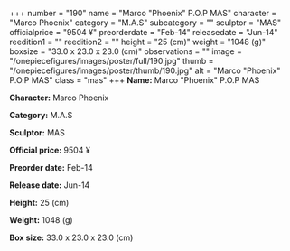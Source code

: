 +++
number = "190"
name = "Marco &#34;Phoenix&#34; P.O.P MAS"
character = "Marco Phoenix"
category = "M.A.S"
subcategory = ""
sculptor = "MAS"
officialprice = "9504 ¥"
preorderdate = "Feb-14"
releasedate = "Jun-14"
reedition1 = ""
reedition2 = ""
height = "25 (cm)"
weight = "1048 (g)"
boxsize = "33.0 x 23.0 x 23.0 (cm)"
observations = ""
image = "/onepiecefigures/images/poster/full/190.jpg"
thumb = "/onepiecefigures/images/poster/thumb/190.jpg"
alt = "Marco &#34;Phoenix&#34; P.O.P MAS"
class = "mas"
+++
**Name:** Marco &#34;Phoenix&#34; P.O.P MAS

**Character:** Marco Phoenix

**Category:** M.A.S 

**Sculptor:** MAS

**Official price:** 9504 ¥

**Preorder date:** Feb-14

**Release date:** Jun-14

**Height:** 25 (cm)

**Weight:** 1048 (g)

**Box size:** 33.0 x 23.0 x 23.0 (cm)
